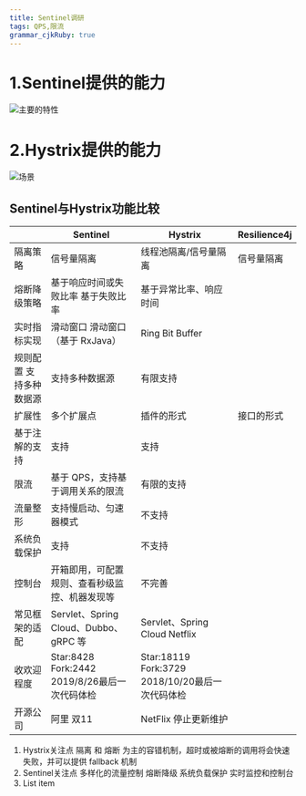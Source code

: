```yaml
---
title: Sentinel调研
tags: QPS,限流
grammar_cjkRuby: true
---
```



# 1.Sentinel提供的能力
![主要的特性](https://user-images.githubusercontent.com/9434884/50505538-2c484880-0aaf-11e9-9ffc-cbaaef20be2b.png)


# 2.Hystrix提供的能力
![场景](https://raw.githubusercontent.com/wiki/Netflix/Hystrix/images/soa-2-640.png)


## Sentinel与Hystrix功能比较
|  	| Sentinel | 	Hystrix |  Resilience4j |
| -------- | ---------- | ------- | ------- |
| 隔离策略 | 信号量隔离 |	线程池隔离/信号量隔离  | 信号量隔离 |
| 熔断降级策略  | 	基于响应时间或失败比率 	基于失败比率  |  基于异常比率、响应时间 |
| 实时指标实现 |	滑动窗口 	滑动窗口（基于 RxJava）  | Ring Bit Buffer |
| 规则配置 	支持多种数据源  | 	支持多种数据源  | 有限支持 | 
| 扩展性  | 	多个扩展点  | 	插件的形式  | 接口的形式 |
| 基于注解的支持  | 	支持  | 	支持  |
| 限流  | 	基于 QPS，支持基于调用关系的限流  | 	有限的支持  |
| 流量整形  | 	支持慢启动、匀速器模式  | 	不支持  |
| 系统负载保护  | 	支持  | 	不支持  |
| 控制台  | 	开箱即用，可配置规则、查看秒级监控、机器发现等  | 	不完善  |
| 常见框架的适配  | 	Servlet、Spring Cloud、Dubbo、gRPC 等  | 	Servlet、Spring Cloud Netflix  |
| 收欢迎程度 |      Star:8428 Fork:2442 2019/8/26最后一次代码体检   |       Star:18119 Fork:3729  2018/10/20最后一次代码体检     |
| 开源公司 | 阿里  双11  | NetFlix  停止更新维护 |

 1. Hystrix关注点
      隔离 和 熔断 为主的容错机制，超时或被熔断的调用将会快速失败，并可以提供 fallback 机制
 2. Sentinel关注点
    多样化的流量控制
    熔断降级
    系统负载保护
    实时监控和控制台
 3. List item


